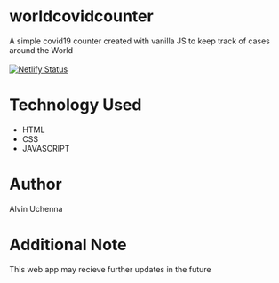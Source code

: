 # worldcovidcounter
A simple covid19 counter created with vanilla JS to keep track of cases around the World <br/>
<br/>
[![Netlify Status](https://api.netlify.com/api/v1/badges/ad1dac82-7bb3-4104-8a84-4564ad549527/deploy-status)](https://app.netlify.com/sites/worldcovid19counter/deploys)

# Technology Used
<ul>
<li> HTML</li>
<li> CSS</li>
<li> JAVASCRIPT</li>
</ul>

# Author
Alvin Uchenna

# Additional Note
This web app may recieve further updates in the future

